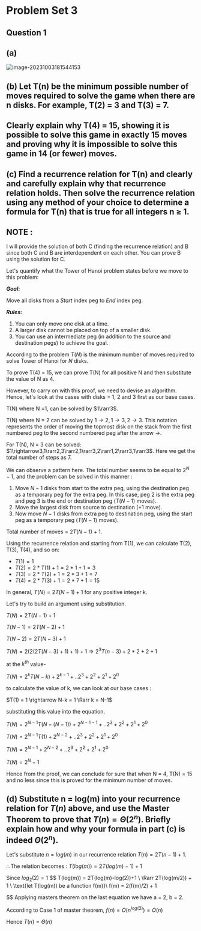 # Problem Set 3

## Question 1

## (a)

![image-20231003181544153](C:\Users\harry\AppData\Roaming\Typora\typora-user-images\image-20231003181544153.png)

## (b)  Let T(n) be the minimum possible number of moves required to solve the game when there are n disks. For example, T(2) = 3 and T(3) = 7. 

## Clearly explain why T(4) = 15, showing it is possible to solve this game in exactly 15 moves and proving why it is impossible to solve this game in 14 (or fewer) moves.

## (c) Find a recurrence relation for T(n) and clearly and carefully explain why that recurrence relation holds. Then solve the recurrence relation using any method of your choice to determine a formula for T(n) that is true for all integers n ≥ 1.



## **NOTE** : 

I will provide the solution of both C (finding the recurrence relation) and B since both C and B are interdependent on each other. You can prove B using the solution for C.



Let's quantify what the Tower of Hanoi problem states before we move to this problem: 

***Goal*:**

Move all disks from a *Start* index peg to *End* index peg.

***Rules:***

1. You can only move one disk at a time.
2. A larger disk cannot be placed on top of a smaller disk.
3. You can use an intermediate peg (in addition to the source and destination pegs) to achieve the goal.

According to the problem $T(N)$ is the minimum number of moves required to solve Tower of Hanoi for $N$ disks.

To prove T(4) = 15, we can prove T(N) for all positive N and then substitute the value of N as 4.

However, to carry on with this proof, we need to devise an algorithm. Hence, let's look at the cases with disks = 1, 2 and 3 first as our base cases.

T(N) where N =1, can be solved by $1\rarr3$.

T(N) where N = 2  can be solved by $1 \rightarrow 2, 1\rightarrow 3, 2\rightarrow 3$. This notation represents the order of moving the topmost disk on the stack from the first numbered peg to the second numbered peg after the arrow $\rightarrow$.

For T(N), N = 3 can be solved: $1\rightarrow3,1\rarr2,3\rarr2,1\rarr3,2\rarr1,2\rarr3,1\rarr3$. Here we get the total number of steps as 7. 

We can observe a pattern here. The total number seems to be equal to $2^N-1$, and the problem can be solved in this manner : 

1. Move $N-1$ disks from start to the extra peg, using the destination peg as a temporary peg for the extra peg. In this case, peg 2 is the extra peg and peg 3 is the end or destination peg ($T(N-1)$ moves).
2. Move the largest disk from source to destination (+1 move). 
3. Now move $N-1$ disks from extra peg to destination peg, using the start peg as a temporary peg ($T(N-1)$ moves).

Total number of moves = $2T(N-1) + 1$. 

Using the recurrence relation and starting from T(1), we can calculate T(2), T(3), T(4), and so on:

- $T(1) = 1$
- $T(2) = 2 * T(1) + 1 = 2 * 1 + 1 = 3$
- $T(3) = 2 * T(2) + 1 = 2 * 3 + 1 = 7$
- $T(4) = 2 * T(3) + 1 = 2 * 7 + 1 = 15$

In general, $T(N) = 2T(N-1) + 1$ for any positive integer k. 

Let's try to build an argument using substitution.

 $T(N) = 2T(N-1) + 1$

 $T(N-1) = 2T(N-2) + 1$

 $T(N-2) = 2T(N-3) + 1$

 $T(N) = 2(2(2T(N-3)+1)+1) + 1 \Rightarrow 2^3T(n-3) +2*2 + 2 + 1$

at the $k^{th}$ value-

$T(N) = 2^kT(N-k)+2^{k-1}+..2^3+2^2+2^1+2^0$

to calculate the value of k, we can look at our base cases : 

$T(1) = 1 \rightarrow N-k = 1 \Rarr k = N-1$

substituting this value into the equation.

$T(N) = 2^{N-1}T(N-(N-1))+2^{N-1-1}+..2^3+2^2+2^1+2^0$

$T(N) = 2^{N-1}T(1)+2^{N-2}+..2^3+2^2+2^1+2^0$

$T(N) = 2^{N-1}+2^{N-2}+..2^3+2^2+2^1+2^0$

$T(N) = 2^{N}- 1$

Hence from the proof, we can conclude for sure that when N = 4, T(N) = 15 and no less since this is proved for the minimum number of moves.

## (d) Substitute n = log(m) into your recurrence relation for $T(n)$ above, and use the Master Theorem to prove that $T(n) = Θ(2^n )$. Briefly explain how and why your formula in part (c) is indeed $Θ(2^n )$.



Let's substitute $n = log(m)$ in our recurrence relation $T(n)= 2T(n-1) + 1$.

$\therefore \text{The relation becomes : } T(log(m)) = 2T(log(m)-1) + 1$

Since $log_2(2) = 1$
$$
T(log(m)) = 2T(log(m)-log(2))+1 \\
 \Rarr 2T(log(m/2)) + 1 \\
 \text{let T(log(m)) be a function f(m)}\\
f(m) = 2(f(m)/2) + 1
$$
Applying masters theorem on the last equation we have a = 2, b = 2.

According to Case 1 of master theorem, $f(n) = O(n^{log(2)}) = O(n)$

Hence $T(n) = \Theta(n)$















